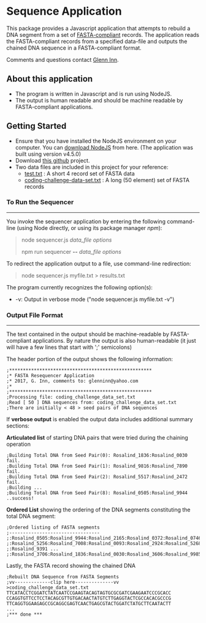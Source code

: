 # Sequence Application
This package provides a Javascript application that attempts to rebuild a DNA segment from a set of   [FASTA-compliant](https://en.wikipedia.org/wiki/FASTA_format "About FASTA data...")  records.  The application reads the FASTA-compliant records from a specified data-file and outputs the chained DNA sequence in a FASTA-compliant format.

Comments and questions contact [Glenn Inn](mailto:glenninn@yahoo.com "Glenn Inn").

## About this application ##
- The program is written in Javascript and is run using NodeJS.
- The output is human readable and should be machine readable by FASTA-compliant applications.

## Getting Started ##

- Ensure that you have installed the NodeJS environment on your computer.  You can [download NodeJS](https://nodejs.org/ "NodeJS web site") from here. (The application was built using version v4.5.0)
- Download [this github](https://github.com/glenninn/sequencer "Sequencer App") project.
- Two data files are included in this project for your reference:
  - [test.txt](https://github.com/glenninn/sequencer/blob/master/test.txt "Quick Test set")  :  A short 4 record set of FASTA data
  - [coding-challenge-data-set.txt](https://github.com/glenninn/sequencer/blob/master/coding_challenge_data_set.txt "Longer file of FASTA records") : A long (50 element) set of FASTA records


### To Run the Sequencer ###
------------
You invoke the sequencer application by entering the following command-line (using Node directly, or using its package manager *npm*):
> node sequencer.js *data_file options*
> 
> npm run sequencer **--** *data_file options*

To redirect the application output to a file, use command-line redirection:

> node sequencer.js myfile.txt > results.txt

The program currently recognizes the following option(s):

-  -v:  Output in verbose mode ("node sequencer.js myfile.txt -v")


### Output File Format ###
------------

The text contained in the output should be machine-readable by FASTA-compliant applications.  By nature the output is also human-readable (it just will have a few lines that start with ';' semicolons)

The header portion of the output shows the following information:

    ;****************************************************
    ;* FASTA Resequencer Application
    ;* 2017, G. Inn, comments to: glenninn@yahoo.com
    ;*
    ;****************************************************
    ;Processing file: coding_challenge_data_set.txt
    ;Read [ 50 ] DNA sequences from: coding_challenge_data_set.txt
    ;There are initially < 48 > seed pairs of DNA sequences

If **verbose output** is enabled the output data includes additional summary sections:

**Articulated list** of starting DNA pairs that were tried during the chaining operation
 
 
    ;Building Total DNA from Seed Pair(0): Rosalind_1836:Rosalind_0030 fail.
    ;Building Total DNA from Seed Pair(1): Rosalind_9816:Rosalind_7890 fail.
    ;Building Total DNA from Seed Pair(2): Rosalind_5517:Rosalind_2472 fail.
    ;Building ...
    ;Building Total DNA from Seed Pair(8): Rosalind_0505:Rosalind_9944 ..success!


**Ordered List** showing the ordering of the DNA segments constituting the total DNA segment:

    ;Ordered listing of FASTA segments
    ;---------------------------------
    ;:Rosalind_0505:Rosalind_9944:Rosalind_2165:Rosalind_0372:Rosalind_0746
    ;:Rosalind_5256:Rosalind_7008:Rosalind_0093:Rosalind_2924:Rosalind_5268
    ;:Rosalind_9391 ...
    ;:Rosalind_3706:Rosalind_1836:Rosalind_0030:Rosalind_3606:Rosalind_9985

Lastly, the FASTA record showing the chained DNA

    ;Rebuilt DNA Sequence from FASTA Segments
    ;vv-------------clip here--------------vv
    >coding_challenge_data_set.txt
    TTCATACCTCGGATCTATCAATCCGAAGTACAGTAGTGCGCGATCGAAGAATCCCGCACC
    CCAGGTGTTCCTCCTACAGCGTTGTGACAACTATGTCTTGAGGTACTCGCCACACGCCCG
    TTCAGGTGGAAGAGCCGCAGGCGAGTCAACTGAGCGTACTGGATCTATGCTTCAATACTT
    ...
    ;*** done ***

